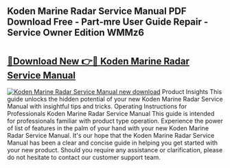 ## Koden Marine Radar Service Manual PDF Download Free - Part-mre User Guide Repair - Service Owner Edition WMMz6

# <h2><a href="http://bc84257.oget.top/?id=Koden+Marine+Radar+Service+Manual">🔗Download New 👉🔴 Koden Marine Radar Service Manual</a></h2>

[![Koden Marine Radar Service Manual new download](https://i.imgur.com/5g1atiW.png)](http://bc84257.oget.top/?id=Koden+Marine+Radar+Service+Manual)
Product Insights This guide unlocks the hidden potential of your new Koden Marine Radar Service Manual with insightful tips and tricks. Operating Instructions for Professionals Koden Marine Radar Service Manual This guide is intended for professionals familiar with product type operation. Experience the power of list of features in the palm of your hand with your new Koden Marine Radar Service Manual. It's our hope that the Koden Marine Radar Service Manual has been a clear and concise guide in helping you get started with your new product. Should you require any assistance or clarification, please do not hesitate to contact our customer support team.

